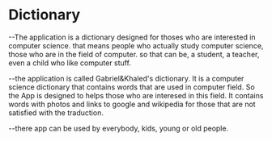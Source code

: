 # Dictionary

--The application is a dictionary designed for thoses who are interested in computer science.
that means people who actually study computer science, those who are in the field of computer.
so that can be, a student, a teacher, even a child who like computer stuff.

--the application is called Gabriel&Khaled's dictionary. It is a computer science dictionary that contains words that are 
used in computer field. So the App is designed to helps those who are interesed in this field. 
It contains words with photos and links to google and wikipedia for those that are not satisfied with the traduction.

--there app can be used by everybody, kids, young or old people.
